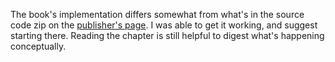 The book's implementation differs somewhat from what's in the source code zip on the [publisher's page](https://pragprog.com/titles/khrust/programming-webassembly-with-rust/). I was able to get it working, and suggest starting there. Reading the chapter is still helpful to digest what's happening conceptually.
